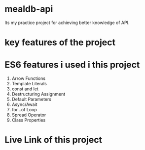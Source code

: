 # mealdb-api
Its my practice project for achieving better knowledge of API. 

# key features of the project
# ES6 features i used i this project
1. Arrow Functions
2. Template Literals
3. const and let
4. Destructuring Assignment
5. Default Parameters
6. Async/Await
7. for...of Loop
8. Spread Operator
9. Class Properties

# Live Link of this project





